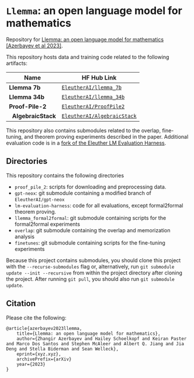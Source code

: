 # `Llemma`: an open language model for mathematics

<p float="left">
<!-- <img src="./llemma.jpg" width="50%"/> -->
  
</p>

Repository for [Llemma: an open language model for mathematics [Azerbayev et al 2023]]().

This repository hosts data and training code related to the following artifacts:

| Name | HF Hub Link |
| ---------- | ------------------ | 
| **Llemma 7b** |[`EleutherAI/llemma_7b`](https://huggingface.co/EleutherAI/llemma_7b)  | 
| **Llemma 34b** |[`EleutherAI/llemma_34b`](https://huggingface.co/EleutherAI/llemma_34b)  | 
| **Proof-Pile-2** |[`EleutherAI/ProofPile2`](https://huggingface.co/EleutherAI/proofpile2)  | 
| &nbsp;&nbsp;**AlgebraicStack** |[`EleutherAI/AlgebraicStack`](https://huggingface.co/EleutherAI/AlgebraicStack)  | 

This repository also contains submodules related to the overlap, fine-tuning, and theorem proving experiments described in the paper.
Additional evaluation code is in a [fork of the Eleuther LM Evaluation Harness](https://github.com/wellecks/lm-evaluation-harness).

## Directories 
This repository contains the following directories
- `proof_pile_2`: scripts for downloading and preprocessing data.
- `gpt-neox`: git submodule containing a modified branch of `EleutherAI/gpt-neox`
- `lm-evaluation-harness`: code for all evaluations, except formal2formal theorem proving.
- `llemma_formal2formal`: git submodule containing scripts for the formal2formal experiments
- `overlap`: git submodule containing the overlap and memorization analysis 
- `finetunes`: git submodule containing scripts for the fine-tuning experiments

Because this project contains submodules, you should clone this project with the `--recurse-submodules` flag or, alternatively, run `git submodule update --init --recursive` from within the project directory after cloning the project. After running `git pull`, you should also run `git submodule update`.

## Citation
Please cite the following:
```
@article{azerbayev2023llemma,
    title={Llemma: an open language model for mathematics},
    author={Zhangir Azerbayev and Hailey Schoelkopf and Keiran Paster and Marco Dos Santos and Stephen McAleer and Albert Q. Jiang and Jia Deng and Stella Biderman and Sean Welleck},
    eprint={xyz.xyz},
    archivePrefix={arXiv}
    year={2023}
}
```
